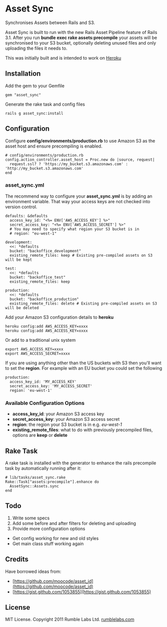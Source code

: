 # Asset Sync

Synchronises Assets between Rails and S3.

Asset Sync is built to run with the new Rails Asset Pipeline feature of Rails 3.1.  After you run __bundle exec rake assets:precompile__ your assets will be synchronised to your S3 
bucket, optionally deleting unused files and only uploading the files it needs to.

This was initially built and is intended to work on [Heroku](http://heroku.com)

## Installation

Add the gem to your Gemfile

    gem "asset_sync"

Generate the rake task and config files

    rails g asset_sync:install

## Configuration

Configure __config/environments/production.rb__ to use Amazon
S3 as the asset host and ensure precompiling is enabled.

    # config/environments/production.rb
    config.action_controller.asset_host = Proc.new do |source, request|
      request.ssl? ? 'https://my_bucket.s3.amazonaws.com' : 'http://my_bucket.s3.amazonaws.com'
    end

### asset_sync.yml

The recommend way to configure your **asset_sync.yml** is by adding an environment variable. That way your access keys are not checked into version control.

    defaults: &defaults
      access_key_id: "<%= ENV['AWS_ACCESS_KEY'] %>"
      secret_access_key: "<%= ENV['AWS_ACCESS_SECRET'] %>"
      # You may need to specify what region your S3 bucket is in
      # region: "eu-west-1"

    development:
      <<: *defaults
      bucket: "backoffice_development"
      existing_remote_files: keep # Existing pre-compiled assets on S3 will be kept

    test:
      <<: *defaults
      bucket: "backoffice_test"
      existing_remote_files: keep

    production:
      <<: *defaults
      bucket: "backoffice_production"
      existing_remote_files: delete # Existing pre-compiled assets on S3 will be deleted


Add your Amazon S3 configuration details to **heroku**

    heroku config:add AWS_ACCESS_KEY=xxxx
    heroku config:add AWS_ACCESS_KEY=xxxx

Or add to a traditional unix system

    export AWS_ACCESS_KEY=xxxx
    export AWS_ACCESS_SECRET=xxxx

If you are using anything other than the US buckets with S3 then you'll want to set the **region**. For example with an EU bucket you could set the following

    production:
      access_key_id: 'MY_ACCESS_KEY'
      secret_access_key: 'MY_ACCESS_SECRET'
      region: 'eu-west-1'

### Available Configuration Options

* **access\_key\_id**: your Amazon S3 access key
* **secret_access\_key**: your Amazon S3 access secret
* **region**: the region your S3 bucket is in e.g. *eu-west-1*
* **existing_remote_files**: what to do with previously precompiled files, options are **keep** or **delete**

## Rake Task

A rake task is installed with the generator to enhance the rails 
precompile task by automatically running after it:

    # lib/tasks/asset_sync.rake
    Rake::Task["assets:precompile"].enhance do
      AssetSync::Assets.sync
    end

## Todo

1. Write some specs
2. Add some before and after filters for deleting and uploading
3. Provide more configuration options

  * Get config working for new and old styles
  * Get main class stuff working again


## Credits

Have borrowed ideas from:

 - [https://github.com/moocode/asset_id](https://github.com/moocode/asset_id)
 - [https://gist.github.com/1053855](https://gist.github.com/1053855)

## License

MIT License. Copyright 2011 Rumble Labs Ltd. [rumblelabs.com](http://rumblelabs.com)